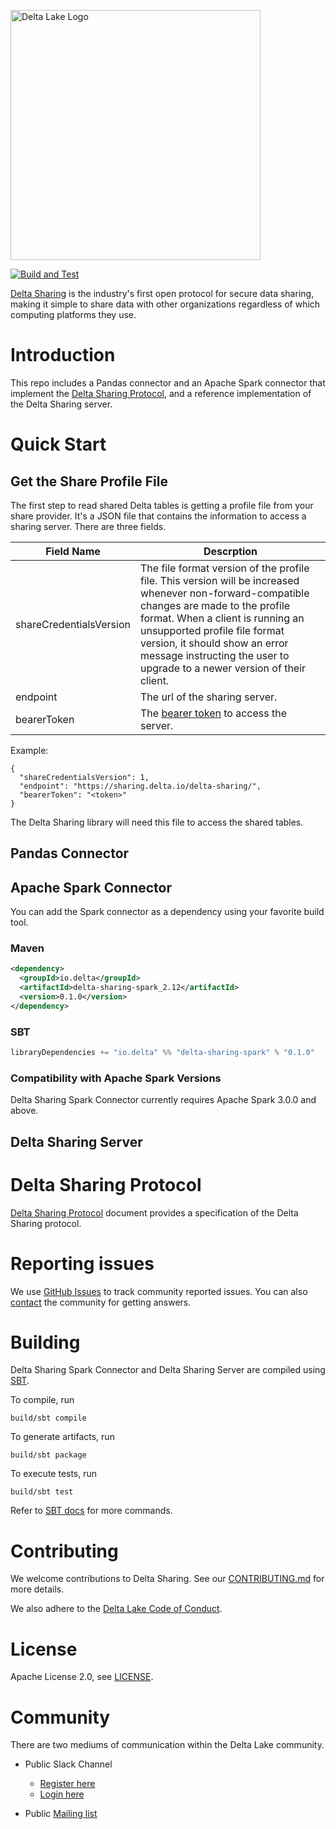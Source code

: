 <img src="https://docs.delta.io/latest/_static/delta-lake-white.png" width="400" alt="Delta Lake Logo"></img>

[![Build and Test](https://github.com/delta-io/delta-sharing/actions/workflows/build-and-test.yml/badge.svg)](https://github.com/delta-io/delta-sharing/actions/workflows/build-and-test.yml)

[Delta Sharing](https://delta.io/sharing) is the industry's first open protocol for secure data sharing, making it simple to share data with other organizations regardless of which computing platforms they use. 

# Introduction

This repo includes a Pandas connector and an Apache Spark connector that implement the [Delta Sharing Protocol](PROTOCOL.md), and a reference implementation of the Delta Sharing server.

# Quick Start

## Get the Share Profile File

The first step to read shared Delta tables is getting a profile file from your share provider. It's a JSON file that contains the information to access a sharing server. There are three fields.

Field Name | Descrption
-|-
shareCredentialsVersion | The file format version of the profile file. This version will be increased whenever non-forward-compatible changes are made to the profile format. When a client is running an unsupported profile file format version, it should show an error message instructing the user to upgrade to a newer version of their client.
endpoint | The url of the sharing server.
bearerToken | The [bearer token](https://tools.ietf.org/html/rfc6750) to access the server.

Example:

```
{
  "shareCredentialsVersion": 1,
  "endpoint": "https://sharing.delta.io/delta-sharing/",
  "bearerToken": "<token>"
}
```

The Delta Sharing library will need this file to access the shared tables.

## Pandas Connector


## Apache Spark Connector

You can add the Spark connector as a dependency using your favorite build tool.

### Maven

```xml
<dependency>
  <groupId>io.delta</groupId>
  <artifactId>delta-sharing-spark_2.12</artifactId>
  <version>0.1.0</version>
</dependency>
```

### SBT

```scala
libraryDependencies += "io.delta" %% "delta-sharing-spark" % "0.1.0"
```
### Compatibility with Apache Spark Versions

Delta Sharing Spark Connector currently requires Apache Spark 3.0.0 and above.

## Delta Sharing Server


# Delta Sharing Protocol

[Delta Sharing Protocol](PROTOCOL.md) document provides a specification of the Delta Sharing protocol.

# Reporting issues

We use [GitHub Issues](https://github.com/delta-io/delta-sharing/issues) to track community reported issues. You can also [contact](#community) the community for getting answers.

# Building

Delta Sharing Spark Connector and Delta Sharing Server are compiled using [SBT](https://www.scala-sbt.org/1.x/docs/Command-Line-Reference.html).

To compile, run

    build/sbt compile

To generate artifacts, run

    build/sbt package

To execute tests, run

    build/sbt test

Refer to [SBT docs](https://www.scala-sbt.org/1.x/docs/Command-Line-Reference.html) for more commands.

# Contributing 
We welcome contributions to Delta Sharing. See our [CONTRIBUTING.md](CONTRIBUTING.md) for more details.

We also adhere to the [Delta Lake Code of Conduct](CODE_OF_CONDUCT.md).

# License
Apache License 2.0, see [LICENSE](LICENSE.txt).

# Community

There are two mediums of communication within the Delta Lake community.

- Public Slack Channel
  - [Register here](https://dbricks.co/delta-users-slack)
  - [Login here](https://delta-users.slack.com/)

- Public [Mailing list](https://groups.google.com/forum/#!forum/delta-users)
